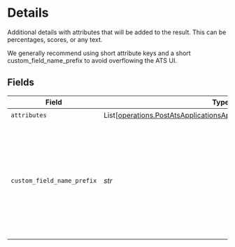 # Details

Additional details with attributes that will be added to the result. This can be percentages, scores, or any text.

We generally recommend using short attribute keys and a short custom_field_name_prefix to avoid overflowing the ATS UI.


## Fields

| Field                                                                                                                                                                                                                          | Type                                                                                                                                                                                                                           | Required                                                                                                                                                                                                                       | Description                                                                                                                                                                                                                    |
| ------------------------------------------------------------------------------------------------------------------------------------------------------------------------------------------------------------------------------ | ------------------------------------------------------------------------------------------------------------------------------------------------------------------------------------------------------------------------------ | ------------------------------------------------------------------------------------------------------------------------------------------------------------------------------------------------------------------------------ | ------------------------------------------------------------------------------------------------------------------------------------------------------------------------------------------------------------------------------ |
| `attributes`                                                                                                                                                                                                                   | List[[operations.PostAtsApplicationsApplicationIDResultLinksAttributes](../../models/operations/postatsapplicationsapplicationidresultlinksattributes.md)]                                                                     | :heavy_check_mark:                                                                                                                                                                                                             | N/A                                                                                                                                                                                                                            |
| `custom_field_name_prefix`                                                                                                                                                                                                     | *str*                                                                                                                                                                                                                          | :heavy_check_mark:                                                                                                                                                                                                             | That will be added to the attribute labels if they are used for custom fields. If you specify `Acme:` as the prefix, the custom field will be named `Acme: Score`. Putting in the name of your company/product is a good idea. |